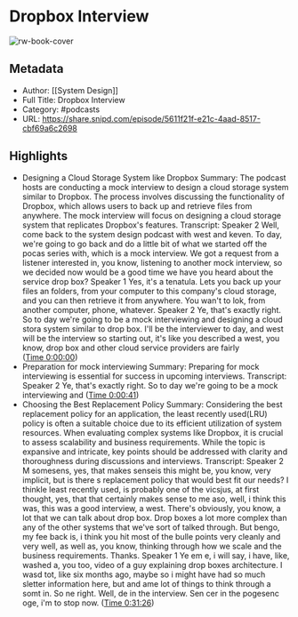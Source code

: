 # Dropbox Interview

![rw-book-cover](https://wsrv.nl/?url=https%3A%2F%2Fstorage.buzzsprout.com%2Fvariants%2F8nk8itdhc6oegfm9zrjzo9f5gh4k%2F60854458c4d1acdf4e1c2f79c4137142d85d78e379bdafbd69bd34c85f5819ad.jpg&w=100&h=100)

## Metadata
- Author: [[System Design]]
- Full Title: Dropbox Interview
- Category: #podcasts
- URL: https://share.snipd.com/episode/5611f21f-e21c-4aad-8517-cbf69a6c2698

## Highlights
- Designing a Cloud Storage System like Dropbox
  Summary:
  The podcast hosts are conducting a mock interview to design a cloud storage system similar to Dropbox.
  The process involves discussing the functionality of Dropbox, which allows users to back up and retrieve files from anywhere. The mock interview will focus on designing a cloud storage system that replicates Dropbox's features.
  Transcript:
  Speaker 2
  Well, come back to the system design podcast with west and keven. To day, we're going to go back and do a little bit of what we started off the pocas series with, which is a mock interview. We got a request from a listener interested in, you know, listening to another mock interview, so we decided now would be a good time we have you heard about the service drop box?
  Speaker 1
  Yes, it's a tenatula. Lets you back up your files an folders, from your computer to this company's cloud storage, and you can then retrieve it from anywhere. You wan't to lok, from another computer, phone, whatever.
  Speaker 2
  Ye, that's exactly right. So to day we're going to be a mock interviewing and designing a cloud stora system similar to drop box. I'll be the interviewer to day, and west will be the interview so starting out, it's like you described a west, you know, drop box and other cloud service providers are fairly ([Time 0:00:00](https://share.snipd.com/snip/f856fb18-35b2-4157-bb79-8e053584009c))
- Preparation for mock interviewing
  Summary:
  Preparing for mock interviewing is essential for success in upcoming interviews.
  Transcript:
  Speaker 2
  Ye, that's exactly right. So to day we're going to be a mock interviewing and ([Time 0:00:41](https://share.snipd.com/snip/c8b960fc-a83e-4ef8-a314-8e8587f3ba49))
- Choosing the Best Replacement Policy
  Summary:
  Considering the best replacement policy for an application, the least recently used(LRU) policy is often a suitable choice due to its efficient utilization of system resources.
  When evaluating complex systems like Dropbox, it is crucial to assess scalability and business requirements. While the topic is expansive and intricate, key points should be addressed with clarity and thoroughness during discussions and interviews.
  Transcript:
  Speaker 2
  M somesens, yes, that makes senseis this might be, you know, very implicit, but is there s replacement policy that would best fit our needs? I thinkle least recently used, is probably one of the vicsjus, at first thought, yes, that that certainly makes sense to me aso, well, i think this was, this was a good interview, a west. There's obviously, you know, a lot that we can talk about drop box. Drop boxes a lot more complex than any of the other systems that we've sort of talked through. But bengo, my fee back is, i think you hit most of the bulle points very cleanly and very well, as well as, you know, thinking through how we scale and the business requirements. Thanks.
  Speaker 1
  Ye em e, i will say, i have, like, washed a, you too, video of a guy explaining drop boxes architecture. I wasd tot, like six months ago, maybe so i might have had so much sletter information here, but and ame lot of things to think through a somt in. So ne right. Well, de in the interview. Sen cer in the pogesenc oge, i'm to stop now. ([Time 0:31:26](https://share.snipd.com/snip/777c1d6a-ad82-4a10-89c4-d6fe822297d6))
